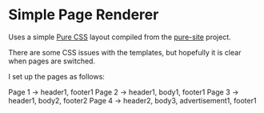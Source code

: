 Simple Page Renderer
====================

Uses a simple [Pure CSS][pure] layout compiled from the [pure-site][] project.

There are some CSS issues with the templates, but hopefully it is clear when pages are switched.

I set up the pages as follows:

Page 1 -> header1, footer1
Page 2 -> header1, body1, footer1
Page 3 -> header1, body2, footer2
Page 4 -> header2, body3, advertisement1, footer1

[pure]: http://purecss.io/
[pure-site]: https://github.com/yui/pure-site

